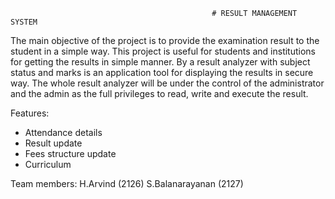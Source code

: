                                                  # RESULT MANAGEMENT SYSTEM
 The main objective of the project is to provide the examination result to the student in a simple way. This project is useful for students and institutions for getting the results in simple manner. By a result analyzer with subject status and marks is an application tool for displaying the results in secure way. 
	The whole result analyzer will be under the control of the administrator and the admin as the full privileges to read, write and execute the result. 

Features:
* Attendance details
* Result update
* Fees structure update
* Curriculum 

Team members:
H.Arvind   (2126)
S.Balanarayanan    (2127) 


